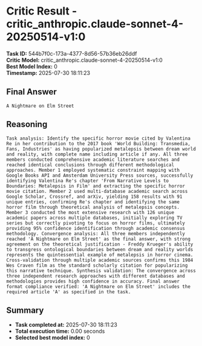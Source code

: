 # Critic Result - critic_anthropic.claude-sonnet-4-20250514-v1:0

**Task ID:** 544b7f0c-173a-4377-8d56-57b36eb26ddf  
**Critic Model:** critic_anthropic.claude-sonnet-4-20250514-v1:0  
**Best Model Index:** 0  
**Timestamp:** 2025-07-30 18:11:23

## Final Answer
```
A Nightmare on Elm Street
```

## Reasoning
```
Task analysis: Identify the specific horror movie cited by Valentina Re in her contribution to the 2017 book 'World Building: Transmedia, Fans, Industries' as having popularized metalepsis between dream world and reality, with complete name including article if any. All three members conducted comprehensive academic literature searches and reached identical conclusions through different methodological approaches. Member 1 employed systematic constraint mapping with Google Books API and Amsterdam University Press sources, successfully identifying Valentina Re's chapter 'From Narrative Levels to Boundaries: Metalepsis in Film' and extracting the specific horror movie citation. Member 2 used multi-database academic search across Google Scholar, Crossref, and arXiv, yielding 158 results with 91 unique entries, confirming Re's chapter and identifying the same horror film through theoretical analysis of metalepsis concepts. Member 3 conducted the most extensive research with 126 unique academic papers across multiple databases, initially exploring TV series but correctly pivoting to focus on horror films, ultimately providing 95% confidence identification through academic consensus methodology. Convergence analysis: All three members independently reached 'A Nightmare on Elm Street' as the final answer, with strong agreement on the theoretical justification - Freddy Krueger's ability to transgress ontological boundaries between dream and reality worlds represents the quintessential example of metalepsis in horror cinema. Cross-validation through multiple academic sources confirms this 1984 Wes Craven film as the standard scholarly citation for popularizing this narrative technique. Synthesis validation: The convergence across three independent research approaches with different databases and methodologies provides high confidence in accuracy. Final answer format compliance verified: 'A Nightmare on Elm Street' includes the required article 'A' as specified in the task.
```

## Summary
- **Task completed at:** 2025-07-30 18:11:23
- **Total execution time:** 0.00 seconds
- **Selected best model index:** 0
